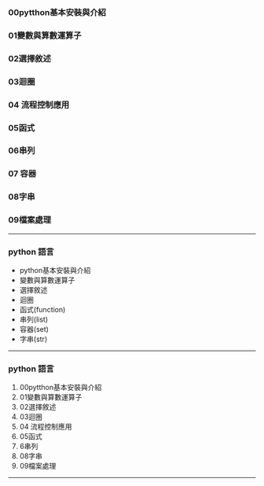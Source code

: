 ### 00pytthon基本安裝與介紹

### 01變數與算數運算子

### 02選擇敘述

### 03迴圈

### 04 流程控制應用

### 05函式

### 06串列

### 07 容器

### 08字串

### 09檔案處理

---

### python 語言

- python基本安裝與介紹
- 變數與算數運算子
- 選擇敘述
- 迴圈
- 函式(function)
- 串列(list)
- 容器(set)
- 字串(str)

--- 


### python 語言

1. 00pytthon基本安裝與介紹
2. 01變數與算數運算子
3. 02選擇敘述
4. 03迴圈
5. 04 流程控制應用
6. 05函式
7. 6串列
8. 08字串
9. 09檔案處理

--- 